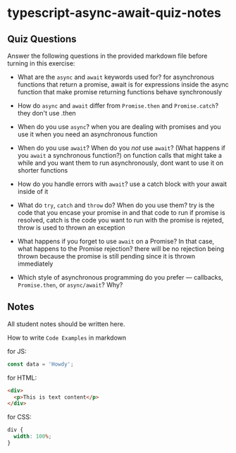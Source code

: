 # typescript-async-await-quiz-notes

## Quiz Questions

Answer the following questions in the provided markdown file before turning in this exercise:

- What are the `async` and `await` keywords used for?
  for asynchronous functions that return a promise, await is for expressions inside the async function that make promise returning functions behave synchronously

- How do `async` and `await` differ from `Promise.then` and `Promise.catch`?
  they don't use .then

- When do you use `async`?
  when you are dealing with promises and you use it when you need an asynchronous function
- When do you use `await`? When do you _not_ use `await`? (What happens if you `await` a synchronous function?)
  on function calls that might take a while and you want them to run asynchronously, dont want to use it on shorter functions

- How do you handle errors with `await`?
  use a catch block with your await inside of it

- What do `try`, `catch` and `throw` do? When do you use them?
  try is the code that you encase your promise in and that code to run if promise is resolved, catch is the code you want to run with the promise is rejeted, throw is used to thrown an exception

- What happens if you forget to use `await` on a Promise? In that case, what happens to the Promise rejection?
  there will be no rejection being thrown because the promise is still pending since it is thrown immediately

- Which style of asynchronous programming do you prefer — callbacks, `Promise.then`, or `async/await`? Why?

## Notes

All student notes should be written here.

How to write `Code Examples` in markdown

for JS:

```javascript
const data = 'Howdy';
```

for HTML:

```html
<div>
  <p>This is text content</p>
</div>
```

for CSS:

```css
div {
  width: 100%;
}
```
